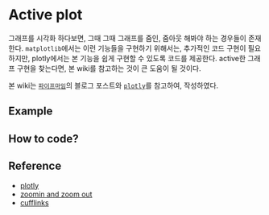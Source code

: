 # Active plot
그래프를 시각화 하다보면, 그때 그때 그래프를 줌인, 줌아웃 해봐야 하는 경우들이 존재한다. `matplotlib`에서는 이런 기능들을 구현하기 위해서는, 추가적인 코드 구현이 필요하지만, plotly에서는 본 기능을 쉽게 구현할 수 있도록 코드를 제공한다. active한 그래프 구현을 찾는다면, 본 wiki를 참고하는 것이 큰 도움이 될 것이다.

본 wiki는 [`파이프마임`](https://seong6496.tistory.com/)의 블로그 포스트와 [`plotly`](https://plotly.com/python/)를 참고하여, 작성하였다.

## Example

## How to code?

## Reference
- [plotly](https://plotly.com/python/)
- [zoomin and zoom out](https://seong6496.tistory.com/132)
- [cufflinks](https://github.com/santosjorge/cufflinks)